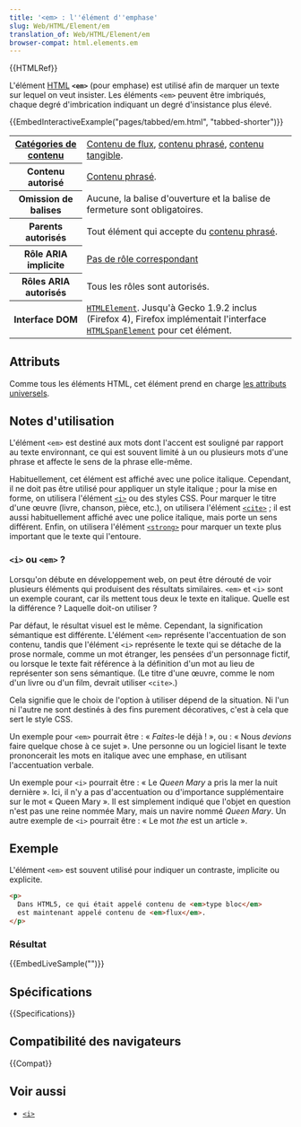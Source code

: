 ```yaml
---
title: '<em> : l''élément d''emphase'
slug: Web/HTML/Element/em
translation_of: Web/HTML/Element/em
browser-compat: html.elements.em
---
```

{{HTMLRef}}

L'élément [HTML](/fr/docs/Web/HTML) **`<em>`** (pour emphase) est utilisé afin de marquer un texte sur lequel on veut insister. Les éléments `<em>` peuvent être imbriqués, chaque degré d'imbrication indiquant un degré d'insistance plus élevé.

{{EmbedInteractiveExample("pages/tabbed/em.html", "tabbed-shorter")}}

<table class="properties">
  <tbody>
    <tr>
      <th scope="row">
        <a href="/fr/docs/Web/Guide/HTML/Content_categories"
          >Catégories de contenu</a
        >
      </th>
      <td>
        <a href="/fr/docs/Web/Guide/HTML/Content_categories#contenu_de_flux"
          >Contenu de flux</a
        >,
        <a href="/fr/docs/Web/Guide/HTML/Content_categories#contenu_phrasé"
          >contenu phrasé</a
        >,
        <a href="/fr/docs/Web/Guide/HTML/Content_categories#contenu_tangible"
          >contenu tangible</a
        >.
      </td>
    </tr>
    <tr>
      <th scope="row">Contenu autorisé</th>
      <td>
        <a href="/fr/docs/Web/Guide/HTML/Content_categories#contenu_phrasé"
          >Contenu phrasé</a
        >.
      </td>
    </tr>
    <tr>
      <th scope="row">Omission de balises</th>
      <td>
        Aucune, la balise d'ouverture et la balise de fermeture sont
        obligatoires.
      </td>
    </tr>
    <tr>
      <th scope="row">Parents autorisés</th>
      <td>
        Tout élément qui accepte du
        <a href="/fr/docs/Web/Guide/HTML/Content_categories#contenu_phrasé"
          >contenu phrasé</a
        >.
      </td>
    </tr>
    <tr>
      <th scope="row">Rôle ARIA implicite</th>
      <td>
        <a href="https://www.w3.org/TR/html-aria/#dfn-no-corresponding-role"
          >Pas de rôle correspondant</a
        >
      </td>
    </tr>
    <tr>
      <th scope="row">Rôles ARIA autorisés</th>
      <td>Tous les rôles sont autorisés.</td>
    </tr>
    <tr>
      <th scope="row">Interface DOM</th>
      <td>
        <a href="/fr/docs/Web/API/HTMLElement"><code>HTMLElement</code></a
        >. Jusqu'à Gecko 1.9.2 inclus (Firefox 4), Firefox implémentait
        l'interface
        <a href="/fr/docs/Web/API/HTMLSpanElement"
          ><code>HTMLSpanElement</code></a
        >
        pour cet élément.
      </td>
    </tr>
  </tbody>
</table>

## Attributs

Comme tous les éléments HTML, cet élément prend en charge [les attributs universels](/fr/docs/Web/HTML/Global_attributes).

## Notes d'utilisation

L'élément `<em>` est destiné aux mots dont l'accent est souligné par rapport au texte environnant, ce qui est souvent limité à un ou plusieurs mots d'une phrase et affecte le sens de la phrase elle-même.

Habituellement, cet élément est affiché avec une police italique. Cependant, il ne doit pas être utilisé pour appliquer un style italique&nbsp;; pour la mise en forme, on utilisera l'élément [`<i>`](/fr/docs/Web/HTML/Element/i) ou des styles CSS. Pour marquer le titre d'une œuvre (livre, chanson, pièce, etc.), on utilisera l'élément [`<cite>`](/fr/docs/Web/HTML/Element/cite)&nbsp;; il est aussi habituellement affiché avec une police italique, mais porte un sens différent. Enfin, on utilisera l'élément [`<strong>`](/fr/docs/Web/HTML/Element/strong) pour marquer un texte plus important que le texte qui l'entoure.

### `<i>` ou `<em>`&nbsp;?

Lorsqu'on débute en développement web, on peut être dérouté de voir plusieurs éléments qui produisent des résultats similaires. `<em>` et `<i>` sont un exemple courant, car ils mettent tous deux le texte en italique. Quelle est la différence&nbsp;? Laquelle doit-on utiliser&nbsp;?

Par défaut, le résultat visuel est le même. Cependant, la signification sémantique est différente. L'élément `<em>` représente l'accentuation de son contenu, tandis que l'élément `<i>` représente le texte qui se détache de la prose normale, comme un mot étranger, les pensées d'un personnage fictif, ou lorsque le texte fait référence à la définition d'un mot au lieu de représenter son sens sémantique. (Le titre d'une œuvre, comme le nom d'un livre ou d'un film, devrait utiliser `<cite>`.)

Cela signifie que le choix de l'option à utiliser dépend de la situation. Ni l'un ni l'autre ne sont destinés à des fins purement décoratives, c'est à cela que sert le style CSS.

Un exemple pour `<em>` pourrait être&nbsp;: «&nbsp;_Faites_-le déjà&nbsp;!&nbsp;», ou&nbsp;: «&nbsp;Nous _devions_ faire quelque chose à ce sujet&nbsp;». Une personne ou un logiciel lisant le texte prononcerait les mots en italique avec une emphase, en utilisant l'accentuation verbale.

Un exemple pour `<i>` pourrait être&nbsp;: «&nbsp;Le <i lang="en">Queen Mary</i> a pris la mer la nuit dernière&nbsp;». Ici, il n'y a pas d'accentuation ou d'importance supplémentaire sur le mot «&nbsp;Queen Mary&nbsp;». Il est simplement indiqué que l'objet en question n'est pas une reine nommée Mary, mais un navire nommé <i lang="en">Queen Mary</i>. Un autre exemple de `<i>` pourrait être&nbsp;: «&nbsp;Le mot <i lang="en">the</i> est un article&nbsp;».

## Exemple

L'élément `<em>` est souvent utilisé pour indiquer un contraste, implicite ou explicite.

```html
<p>
  Dans HTML5, ce qui était appelé contenu de <em>type bloc</em>
  est maintenant appelé contenu de <em>flux</em>.
</p>
```

### Résultat

{{EmbedLiveSample("")}}

## Spécifications

{{Specifications}}

## Compatibilité des navigateurs

{{Compat}}

## Voir aussi

- [`<i>`](/fr/docs/Web/HTML/Element/i)
